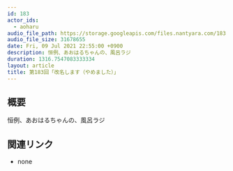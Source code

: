 ```yaml
---
id: 183
actor_ids:
  - aoharu
audio_file_path: https://storage.googleapis.com/files.nantyara.com/183.mp3
audio_file_size: 31678655
date: Fri, 09 Jul 2021 22:55:00 +0900
description: 恒例、あおはるちゃんの、風呂ラジ
duration: 1316.7547083333334
layout: article
title: 第183回「改名します（やめました）」
---
```

## 概要

恒例、あおはるちゃんの、風呂ラジ

## 関連リンク

* none
